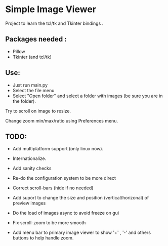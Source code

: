 # Simple Image Viewer

Project to learn the tcl/tk and Tkinter bindings .

## Packages needed :

- Pillow
- Tkinter (and tcl/tk)

## Use: 

- Just run main.py 
- Select the file menu 
- Select "Open folder" and select a folder with images (be sure you are in the folder). 

Try to scroll on image to resize. 

Change zoom min/max/ratio using Preferences menu.


## TODO:

- Add multiplatform support (only linux now).

- Internationalize.

- Add sanity checks

- Re-do the configuration system to be more direct 

- Correct scroll-bars (hide if no needed)

- Add suport to change the size and position (vertical/horizonal) 
of preview images

- Do the load of images async to avoid freeze on gui

- Fix scroll-zoom to be more smooth

- Add menu bar to primary image viewer to show '+' , '-' and others
buttons to help handle zoom.




	
